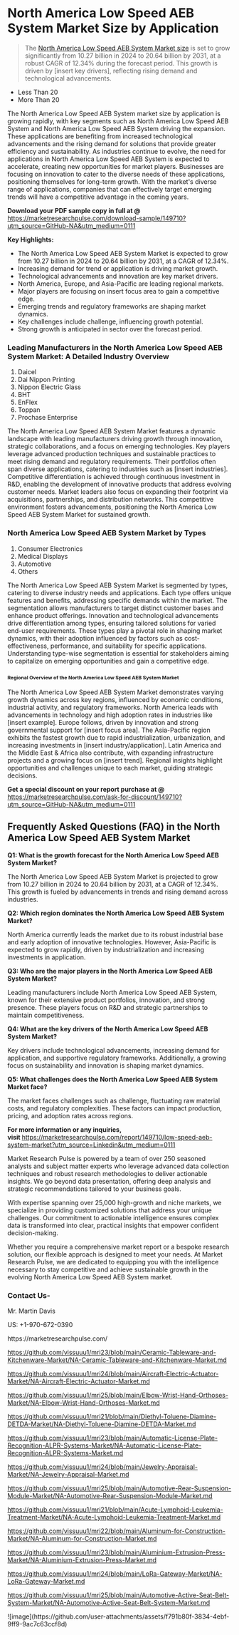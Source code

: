 <h1>North America Low Speed AEB System Market&nbsp;Size by Application</h1><blockquote><p>The <a href="https://marketresearchpulse.com/download-sample/149710?utm_source=GitHub-NA&amp;utm_medium=0111">North America Low Speed AEB System Market size</a> is set to grow significantly from 10.27 billion in 2024 to 20.64 billion by 2031, at a robust CAGR of 12.34% during the forecast period. This growth is driven by [insert key drivers], reflecting rising demand and technological advancements.</p></blockquote><ul><li>Less Than 20<li> More Than 20</li></ul><p>The North America Low Speed AEB System market size by application is growing rapidly, with key segments such as North America Low Speed AEB System and North America Low Speed AEB System driving the expansion. These applications are benefiting from increased technological advancements and the rising demand for solutions that provide greater efficiency and sustainability. As industries continue to evolve, the need for applications in North America Low Speed AEB System is expected to accelerate, creating new opportunities for market players. Businesses are focusing on innovation to cater to the diverse needs of these applications, positioning themselves for long-term growth. With the market's diverse range of applications, companies that can effectively target emerging trends will have a competitive advantage in the coming years.</p><p><strong>Download your PDF sample copy in full at @ </strong><a href="https://marketresearchpulse.com/download-sample/149710?utm_source=GitHub-NA&amp;utm_medium=0111">https://marketresearchpulse.com/download-sample/149710?utm_source=GitHub-NA&amp;utm_medium=0111</a></p><p><strong>Key Highlights: </strong></p><ul><li>The North America Low Speed AEB System Market is expected to grow from 10.27 billion in 2024 to 20.64 billion by 2031, at a CAGR of 12.34%.</li><li>Increasing demand for trend or application is driving market growth.</li><li>Technological advancements and innovation are key market drivers.</li><li>North America, Europe, and Asia-Pacific are leading regional markets.</li><li>Major players are focusing on insert focus area to gain a competitive edge.</li><li>Emerging trends and regulatory frameworks are shaping market dynamics.</li><li>Key challenges include challenge, influencing growth potential.</li><li>Strong growth is anticipated in sector over the forecast period.</li></ul><h3>Leading Manufacturers in the North America Low Speed AEB System Market: A Detailed Industry Overview</h3><ol><li>Daicel</li><li>Dai Nippon Printing</li><li>Nippon Electric Glass</li><li>BHT</li><li>EnFlex</li><li>Toppan</li><li>Prochase Enterprise</li></ol><div class="flex max-w-full flex-col flex-grow"><div class="min-h-8 text-message flex w-full flex-col items-end gap-2 whitespace-normal break-words [.text-message+&amp;]:mt-5" dir="auto" data-message-author-role="assistant" data-message-id="fd8432e4-4910-450d-b182-61b7bfb0a01f" data-message-model-slug="gpt-4o"><div class="flex w-full flex-col gap-1 empty:hidden first:pt-[3px]"><div class="markdown prose w-full break-words dark:prose-invert light"><p>The North America Low Speed AEB System Market features a dynamic landscape with leading manufacturers driving growth through innovation, strategic collaborations, and a focus on emerging technologies. Key players leverage advanced production techniques and sustainable practices to meet rising demand and regulatory requirements. Their portfolios often span diverse applications, catering to industries such as [insert industries]. Competitive differentiation is achieved through continuous investment in R&amp;D, enabling the development of innovative products that address evolving customer needs. Market leaders also focus on expanding their footprint via acquisitions, partnerships, and distribution networks. This competitive environment fosters advancements, positioning the North America Low Speed AEB System Market for sustained growth.</p></div></div></div></div><h3>North America Low Speed AEB System Market by Types</h3><ol><li>Consumer Electronics<li> Medical Displays<li> Automotive<li> Others</li></ol><div class="flex max-w-full flex-col flex-grow"><div class="min-h-8 text-message flex w-full flex-col items-end gap-2 whitespace-normal break-words [.text-message+&amp;]:mt-5" dir="auto" data-message-author-role="assistant" data-message-id="084470be-0bb7-4664-bddf-5156b4f41249" data-message-model-slug="gpt-4o-mini"><div class="flex w-full flex-col gap-1 empty:hidden first:pt-[3px]"><div class="markdown prose w-full break-words dark:prose-invert light"><p>The North America Low Speed AEB System Market is segmented by types, catering to diverse industry needs and applications. Each type offers unique features and benefits, addressing specific demands within the market. The segmentation allows manufacturers to target distinct customer bases and enhance product offerings. Innovation and technological advancements drive differentiation among types, ensuring tailored solutions for varied end-user requirements. These types play a pivotal role in shaping market dynamics, with their adoption influenced by factors such as cost-effectiveness, performance, and suitability for specific applications. Understanding type-wise segmentation is essential for stakeholders aiming to capitalize on emerging opportunities and gain a competitive edge.</p></div></div></div></div><h3><span style="font-size: 11px;">Regional Overview of the North America Low Speed AEB System Market</span></h3><div class="flex max-w-full flex-col flex-grow"><div class="min-h-8 text-message flex w-full flex-col items-end gap-2 whitespace-normal break-words [.text-message+&amp;]:mt-5" dir="auto" data-message-author-role="assistant" data-message-id="e9038762-ce64-4e30-91c9-9bd413514231" data-message-model-slug="gpt-4o-mini"><div class="flex w-full flex-col gap-1 empty:hidden first:pt-[3px]"><div class="markdown prose w-full break-words dark:prose-invert light"><p>The North America Low Speed AEB System Market demonstrates varying growth dynamics across key regions, influenced by economic conditions, industrial activity, and regulatory frameworks. North America leads with advancements in technology and high adoption rates in industries like [insert example]. Europe follows, driven by innovation and strong governmental support for [insert focus area]. The Asia-Pacific region exhibits the fastest growth due to rapid industrialization, urbanization, and increasing investments in [insert industry/application]. Latin America and the Middle East &amp; Africa also contribute, with expanding infrastructure projects and a growing focus on [insert trend]. Regional insights highlight opportunities and challenges unique to each market, guiding strategic decisions.</p></div></div></div></div><p><strong>Get a special discount on your report purchase at @ </strong><a href="https://marketresearchpulse.com/ask-for-discount/149710?utm_source=GitHub-NA&amp;utm_medium=0111">https://marketresearchpulse.com/ask-for-discount/149710?utm_source=GitHub-NA&amp;utm_medium=0111</a></p><h2>Frequently Asked Questions (FAQ) in the North America Low Speed AEB System Market</h2><p><strong>Q1: What is the growth forecast for the North America Low Speed AEB System Market?</strong></p><p>The North America Low Speed AEB System Market is projected to grow from 10.27 billion in 2024 to 20.64 billion by 2031, at a CAGR of 12.34%. This growth is fueled by advancements in trends and rising demand across industries.</p><p><strong>Q2: Which region dominates the North America Low Speed AEB System Market?</strong></p><p>North America currently leads the market due to its robust industrial base and early adoption of innovative technologies. However, Asia-Pacific is expected to grow rapidly, driven by industrialization and increasing investments in application.</p><p><strong>Q3: Who are the major players in the North America Low Speed AEB System Market?</strong></p><p>Leading manufacturers include North America Low Speed AEB System, known for their extensive product portfolios, innovation, and strong presence. These players focus on R&amp;D and strategic partnerships to maintain competitiveness.</p><p><strong>Q4: What are the key drivers of the North America Low Speed AEB System Market?</strong></p><p>Key drivers include technological advancements, increasing demand for application, and supportive regulatory frameworks. Additionally, a growing focus on sustainability and innovation is shaping market dynamics.</p><p><strong>Q5: What challenges does the North America Low Speed AEB System Market face?</strong></p><p>The market faces challenges such as challenge, fluctuating raw material costs, and regulatory complexities. These factors can impact production, pricing, and adoption rates across regions.</p><p><strong>For more information or any inquiries, visit&nbsp;</strong><a href="https://marketresearchpulse.com/report/149710/low-speed-aeb-system-market?utm_source=Linkedin&utm_medium=0111">https://marketresearchpulse.com/report/149710/low-speed-aeb-system-market?utm_source=Linkedin&utm_medium=0111</a></p><p>Market Research Pulse is powered by a team of over 250 seasoned analysts and subject matter experts who leverage advanced data collection techniques and robust research methodologies to deliver actionable insights. We go beyond data presentation, offering deep analysis and strategic recommendations tailored to your business goals.</p><p>With expertise spanning over 25,000 high-growth and niche markets, we specialize in providing customized solutions that address your unique challenges. Our commitment to actionable intelligence ensures complex data is transformed into clear, practical insights that empower confident decision-making.</p><p>Whether you require a comprehensive market report or a bespoke research solution, our flexible approach is designed to meet your needs. At Market Research Pulse, we are dedicated to equipping you with the intelligence necessary to stay competitive and achieve sustainable growth in the evolving North America Low Speed AEB System market.</p><h3><strong>Contact Us-</strong></h3><p>Mr. Martin Davis</p><p>US: +1-970-672-0390</p><p>https://marketresearchpulse.com/</p><p><a href="https://github.com/vissuuu1/mri23/blob/main/Ceramic-Tableware-and-Kitchenware-Market/NA-Ceramic-Tableware-and-Kitchenware-Market.md">https://github.com/vissuuu1/mri23/blob/main/Ceramic-Tableware-and-Kitchenware-Market/NA-Ceramic-Tableware-and-Kitchenware-Market.md</a></p><p><a href="https://github.com/vissuuu1/mri24/blob/main/Aircraft-Electric-Actuator-Market/NA-Aircraft-Electric-Actuator-Market.md">https://github.com/vissuuu1/mri24/blob/main/Aircraft-Electric-Actuator-Market/NA-Aircraft-Electric-Actuator-Market.md</a></p><p><a href="https://github.com/vissuuu1/mri25/blob/main/Elbow-Wrist-Hand-Orthoses-Market/NA-Elbow-Wrist-Hand-Orthoses-Market.md">https://github.com/vissuuu1/mri25/blob/main/Elbow-Wrist-Hand-Orthoses-Market/NA-Elbow-Wrist-Hand-Orthoses-Market.md</a></p><p><a href="https://github.com/vissuuu1/mri21/blob/main/Diethyl-Toluene-Diamine-DETDA-Market/NA-Diethyl-Toluene-Diamine-DETDA-Market.md">https://github.com/vissuuu1/mri21/blob/main/Diethyl-Toluene-Diamine-DETDA-Market/NA-Diethyl-Toluene-Diamine-DETDA-Market.md</a></p><p><a href="https://github.com/vissuuu1/mri23/blob/main/Automatic-License-Plate-Recognition-ALPR-Systems-Market/NA-Automatic-License-Plate-Recognition-ALPR-Systems-Market.md">https://github.com/vissuuu1/mri23/blob/main/Automatic-License-Plate-Recognition-ALPR-Systems-Market/NA-Automatic-License-Plate-Recognition-ALPR-Systems-Market.md</a></p><p><a href="https://github.com/vissuuu1/mri24/blob/main/Jewelry-Appraisal-Market/NA-Jewelry-Appraisal-Market.md">https://github.com/vissuuu1/mri24/blob/main/Jewelry-Appraisal-Market/NA-Jewelry-Appraisal-Market.md</a></p><p><a href="https://github.com/vissuuu1/mri25/blob/main/Automotive-Rear-Suspension-Module-Market/NA-Automotive-Rear-Suspension-Module-Market.md">https://github.com/vissuuu1/mri25/blob/main/Automotive-Rear-Suspension-Module-Market/NA-Automotive-Rear-Suspension-Module-Market.md</a></p><p><a href="https://github.com/vissuuu1/mri21/blob/main/Acute-Lymphoid-Leukemia-Treatment-Market/NA-Acute-Lymphoid-Leukemia-Treatment-Market.md">https://github.com/vissuuu1/mri21/blob/main/Acute-Lymphoid-Leukemia-Treatment-Market/NA-Acute-Lymphoid-Leukemia-Treatment-Market.md</a></p><p><a href="https://github.com/vissuuu1/mri22/blob/main/Aluminum-for-Construction-Market/NA-Aluminum-for-Construction-Market.md">https://github.com/vissuuu1/mri22/blob/main/Aluminum-for-Construction-Market/NA-Aluminum-for-Construction-Market.md</a></p><p><a href="https://github.com/vissuuu1/mri23/blob/main/Aluminium-Extrusion-Press-Market/NA-Aluminium-Extrusion-Press-Market.md">https://github.com/vissuuu1/mri23/blob/main/Aluminium-Extrusion-Press-Market/NA-Aluminium-Extrusion-Press-Market.md</a></p><p><a href="https://github.com/vissuuu1/mri24/blob/main/LoRa-Gateway-Market/NA-LoRa-Gateway-Market.md">https://github.com/vissuuu1/mri24/blob/main/LoRa-Gateway-Market/NA-LoRa-Gateway-Market.md</a></p><p><a href="https://github.com/vissuuu1/mri25/blob/main/Automotive-Active-Seat-Belt-System-Market/NA-Automotive-Active-Seat-Belt-System-Market.md">https://github.com/vissuuu1/mri25/blob/main/Automotive-Active-Seat-Belt-System-Market/NA-Automotive-Active-Seat-Belt-System-Market.md</a></p>
![image](https://github.com/user-attachments/assets/f791b80f-3834-4ebf-9ff9-9ac7c63ccf8d)
